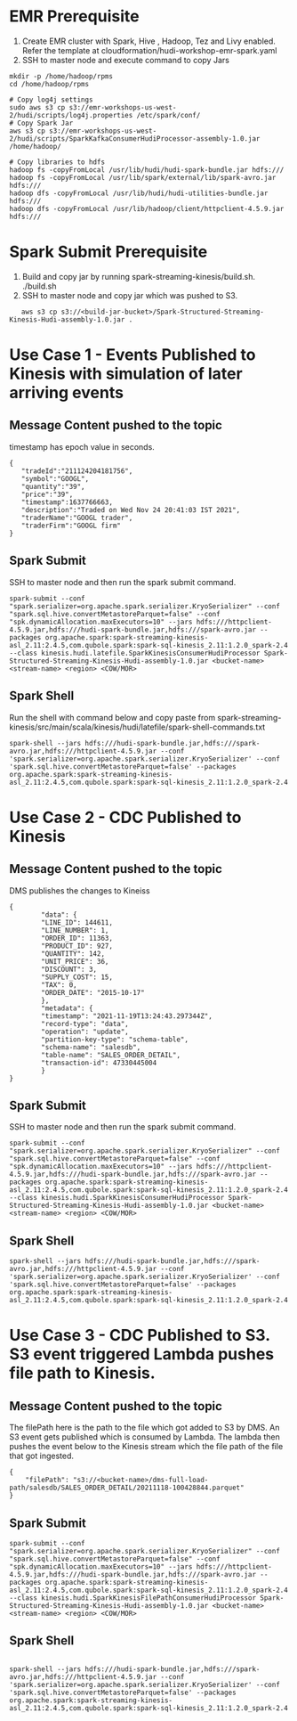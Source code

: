 
# EMR Prerequisite
1. Create EMR cluster with Spark, Hive , Hadoop, Tez and Livy enabled. Refer the template at cloudformation/hudi-workshop-emr-spark.yaml
2. SSH to master node and execute command to copy Jars 

```
mkdir -p /home/hadoop/rpms
cd /home/hadoop/rpms

# Copy log4j settings
sudo aws s3 cp s3://emr-workshops-us-west-2/hudi/scripts/log4j.properties /etc/spark/conf/
# Copy Spark Jar
aws s3 cp s3://emr-workshops-us-west-2/hudi/scripts/SparkKafkaConsumerHudiProcessor-assembly-1.0.jar /home/hadoop/

# Copy libraries to hdfs
hadoop fs -copyFromLocal /usr/lib/hudi/hudi-spark-bundle.jar hdfs:///
hadoop fs -copyFromLocal /usr/lib/spark/external/lib/spark-avro.jar hdfs:///
hadoop dfs -copyFromLocal /usr/lib/hudi/hudi-utilities-bundle.jar hdfs:///
hadoop dfs -copyFromLocal /usr/lib/hadoop/client/httpclient-4.5.9.jar hdfs:///

```
# Spark Submit Prerequisite
1. Build and copy jar by running spark-streaming-kinesis/build.sh. ./build.sh <S3-Bucket-Name>
2. SSH to master node and copy jar which was pushed to S3.
    
```
   aws s3 cp s3://<build-jar-bucket>/Spark-Structured-Streaming-Kinesis-Hudi-assembly-1.0.jar .   
```

# Use Case 1 - Events Published to Kinesis with simulation of later arriving events
## Message Content pushed to the topic
timestamp has epoch value in seconds. 

```
{
   "tradeId":"211124204181756",
   "symbol":"GOOGL",
   "quantity":"39",
   "price":"39",
   "timestamp":1637766663,
   "description":"Traded on Wed Nov 24 20:41:03 IST 2021",
   "traderName":"GOOGL trader",
   "traderFirm":"GOOGL firm"
}

```

## Spark Submit 
SSH to master node and then run the spark submit command.

```
spark-submit --conf "spark.serializer=org.apache.spark.serializer.KryoSerializer" --conf "spark.sql.hive.convertMetastoreParquet=false" --conf "spk.dynamicAllocation.maxExecutors=10" --jars hdfs:///httpclient-4.5.9.jar,hdfs:///hudi-spark-bundle.jar,hdfs:///spark-avro.jar --packages org.apache.spark:spark-streaming-kinesis-asl_2.11:2.4.5,com.qubole.spark:spark-sql-kinesis_2.11:1.2.0_spark-2.4 --class kinesis.hudi.latefile.SparkKinesisConsumerHudiProcessor Spark-Structured-Streaming-Kinesis-Hudi-assembly-1.0.jar <bucket-name>  <stream-name> <region> <COW/MOR>

```

## Spark Shell
Run the shell with command below and copy paste from  spark-streaming-kinesis/src/main/scala/kinesis/hudi/latefile/spark-shell-commands.txt

```
spark-shell --jars hdfs:///hudi-spark-bundle.jar,hdfs:///spark-avro.jar,hdfs:///httpclient-4.5.9.jar --conf 'spark.serializer=org.apache.spark.serializer.KryoSerializer' --conf 'spark.sql.hive.convertMetastoreParquet=false' --packages org.apache.spark:spark-streaming-kinesis-asl_2.11:2.4.5,com.qubole.spark:spark-sql-kinesis_2.11:1.2.0_spark-2.4
```

# Use Case 2 - CDC Published to Kinesis
    
## Message Content pushed to the topic
DMS publishes the changes to Kineiss 
```
{
		"data": {
		"LINE_ID": 144611,
		"LINE_NUMBER": 1,
		"ORDER_ID": 11363,
		"PRODUCT_ID": 927,
		"QUANTITY": 142,
		"UNIT_PRICE": 36,
		"DISCOUNT": 3,
		"SUPPLY_COST": 15,
		"TAX": 0,
		"ORDER_DATE": "2015-10-17"
		},
		"metadata": {
		"timestamp": "2021-11-19T13:24:43.297344Z",
		"record-type": "data",
		"operation": "update",
		"partition-key-type": "schema-table",
		"schema-name": "salesdb",
		"table-name": "SALES_ORDER_DETAIL",
		"transaction-id": 47330445004
		}
} 
```

## Spark Submit 

SSH to master node and then run the spark submit command.
```
spark-submit --conf "spark.serializer=org.apache.spark.serializer.KryoSerializer" --conf "spark.sql.hive.convertMetastoreParquet=false" --conf "spk.dynamicAllocation.maxExecutors=10" --jars hdfs:///httpclient-4.5.9.jar,hdfs:///hudi-spark-bundle.jar,hdfs:///spark-avro.jar --packages org.apache.spark:spark-streaming-kinesis-asl_2.11:2.4.5,com.qubole.spark:spark-sql-kinesis_2.11:1.2.0_spark-2.4 --class kinesis.hudi.SparkKinesisConsumerHudiProcessor Spark-Structured-Streaming-Kinesis-Hudi-assembly-1.0.jar <bucket-name>  <stream-name> <region> <COW/MOR>

```
## Spark Shell

```
spark-shell --jars hdfs:///hudi-spark-bundle.jar,hdfs:///spark-avro.jar,hdfs:///httpclient-4.5.9.jar --conf 'spark.serializer=org.apache.spark.serializer.KryoSerializer' --conf 'spark.sql.hive.convertMetastoreParquet=false' --packages org.apache.spark:spark-streaming-kinesis-asl_2.11:2.4.5,com.qubole.spark:spark-sql-kinesis_2.11:1.2.0_spark-2.4

```


# Use Case 3 - CDC Published to S3. S3 event triggered Lambda pushes file path to Kinesis. 
## Message Content pushed to the topic
The filePath here is the path to the file which got added to S3 by DMS. An S3 event gets published which is consumed by Lambda. The lambda then pushes the event below to the Kinesis stream which the file path of the file that got ingested. 
```
{
    "filePath": "s3://<bucket-name>/dms-full-load-path/salesdb/SALES_ORDER_DETAIL/20211118-100428844.parquet"
}
```

## Spark Submit 
    
    
```
spark-submit --conf "spark.serializer=org.apache.spark.serializer.KryoSerializer" --conf "spark.sql.hive.convertMetastoreParquet=false" --conf "spk.dynamicAllocation.maxExecutors=10" --jars hdfs:///httpclient-4.5.9.jar,hdfs:///hudi-spark-bundle.jar,hdfs:///spark-avro.jar --packages org.apache.spark:spark-streaming-kinesis-asl_2.11:2.4.5,com.qubole.spark:spark-sql-kinesis_2.11:1.2.0_spark-2.4 --class kinesis.hudi.SparkKinesisFilePathConsumerHudiProcessor Spark-Structured-Streaming-Kinesis-Hudi-assembly-1.0.jar <bucket-name>  <stream-name> <region> <COW/MOR>
```

## Spark Shell
```

spark-shell --jars hdfs:///hudi-spark-bundle.jar,hdfs:///spark-avro.jar,hdfs:///httpclient-4.5.9.jar --conf 'spark.serializer=org.apache.spark.serializer.KryoSerializer' --conf 'spark.sql.hive.convertMetastoreParquet=false' --packages org.apache.spark:spark-streaming-kinesis-asl_2.11:2.4.5,com.qubole.spark:spark-sql-kinesis_2.11:1.2.0_spark-2.4
```
